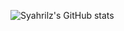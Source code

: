 ![Syahrilz's GitHub stats](https://github-readme-stats.vercel.app/api?username=syahrilz&theme=midnight-purple&show_icons=true)
